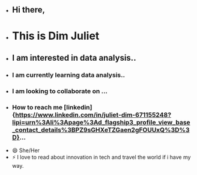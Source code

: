 - ## Hi there,
- # This is Dim Juliet
- ## I am interested in data analysis..
- ### I am currently learning data analysis..
- ### I am looking to collaborate on ...
- ### How to reach me [linkedin]{https://www.linkedin.com/in/juliet-dim-671155248?lipi=urn%3Ali%3Apage%3Ad_flagship3_profile_view_base_contact_details%3BPZ9sGHXeTZGaen2gFOUUxQ%3D%3D}...
- 😄 She/Her
- ⚡ I love to read about innovation in tech and travel the world if i have my way.

<!---
dimjuliet65/dimjuliet65 is a ✨ special ✨ repository because its `README.md` (this file) appears on your GitHub profile.
You can click the Preview link to take a look at your changes.
--->
